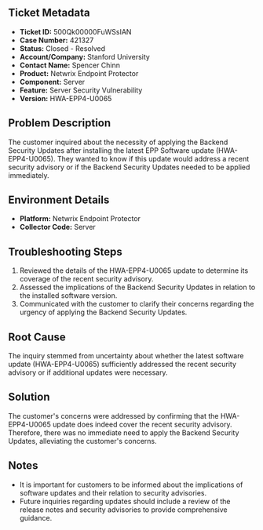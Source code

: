 ## Ticket Metadata
- **Ticket ID:** 500Qk00000FuWSsIAN
- **Case Number:** 421327
- **Status:** Closed - Resolved
- **Account/Company:** Stanford University
- **Contact Name:** Spencer Chinn
- **Product:** Netwrix Endpoint Protector
- **Component:** Server
- **Feature:** Server Security Vulnerability
- **Version:** HWA-EPP4-U0065

## Problem Description
The customer inquired about the necessity of applying the Backend Security Updates after installing the latest EPP Software update (HWA-EPP4-U0065). They wanted to know if this update would address a recent security advisory or if the Backend Security Updates needed to be applied immediately.

## Environment Details
- **Platform:** Netwrix Endpoint Protector
- **Collector Code:** Server

## Troubleshooting Steps
1. Reviewed the details of the HWA-EPP4-U0065 update to determine its coverage of the recent security advisory.
2. Assessed the implications of the Backend Security Updates in relation to the installed software version.
3. Communicated with the customer to clarify their concerns regarding the urgency of applying the Backend Security Updates.

## Root Cause
The inquiry stemmed from uncertainty about whether the latest software update (HWA-EPP4-U0065) sufficiently addressed the recent security advisory or if additional updates were necessary.

## Solution
The customer's concerns were addressed by confirming that the HWA-EPP4-U0065 update does indeed cover the recent security advisory. Therefore, there was no immediate need to apply the Backend Security Updates, alleviating the customer's concerns.

## Notes
- It is important for customers to be informed about the implications of software updates and their relation to security advisories.
- Future inquiries regarding updates should include a review of the release notes and security advisories to provide comprehensive guidance.